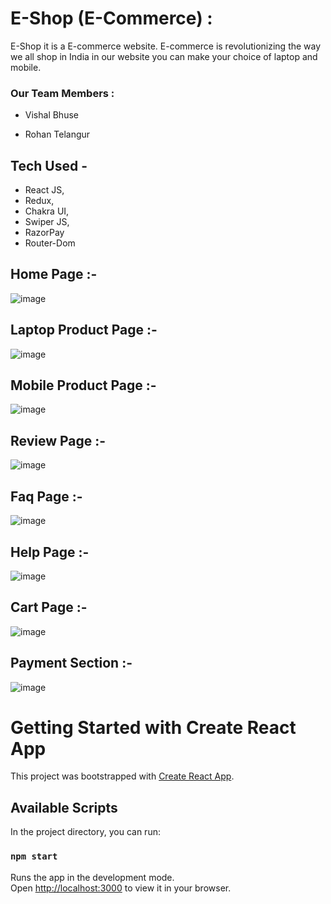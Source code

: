 # E-Shop (E-Commerce) :
E-Shop it is a E-commerce website. E-commerce is revolutionizing the way we all shop in India in our website you can make your choice of laptop and mobile.
### Our Team Members :

- Vishal Bhuse 

- Rohan Telangur

## Tech Used -
- React JS,
- Redux,
- Chakra UI,
- Swiper JS,
- RazorPay
- Router-Dom

## Home Page :-
![image](https://user-images.githubusercontent.com/101569259/190621002-a1c514ed-83c7-428e-b38d-a1c1d70135a7.png)


## Laptop Product Page :-
![image](https://user-images.githubusercontent.com/101569259/190621253-988d3a6b-2495-4e76-821e-8a29342a12c5.png)


## Mobile Product Page :-
![image](https://user-images.githubusercontent.com/101569259/190621480-8c1bf71f-8990-4c32-b343-0e7ac3a52c40.png)

## Review Page :-
![image](https://user-images.githubusercontent.com/101569259/190621726-a3436576-d301-4dba-82b4-ebd053d04cce.png)


## Faq Page :-
![image](https://user-images.githubusercontent.com/101569259/190621546-5e11ff99-962c-434a-a687-5467889efda2.png)


## Help Page :-
![image](https://user-images.githubusercontent.com/101569259/190621655-2ba33e89-5dd9-4e21-b24f-34a1b3175f7c.png)

## Cart Page :- 
![image](https://user-images.githubusercontent.com/101569259/199032369-f079edf8-1b13-468e-b415-87092b1767f5.png)


## Payment Section :-
![image](https://user-images.githubusercontent.com/101569259/199031716-7b0a7b6a-ddad-4a99-a3d9-8c11c168ce81.png)



# Getting Started with Create React App

This project was bootstrapped with [Create React App](https://github.com/facebook/create-react-app).

## Available Scripts

In the project directory, you can run:

### `npm start`

Runs the app in the development mode.\
Open [http://localhost:3000](http://localhost:3000) to view it in your browser.


